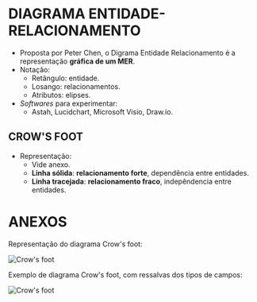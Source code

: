 # DIAGRAMA ENTIDADE-RELACIONAMENTO
*   Proposta por Peter Chen, o Digrama Entidade Relacionamento é a representação **gráfica de um MER**.
*   Notação:
    *   Retângulo: entidade.
    *   Losango: relacionamentos.
    *   Atributos: elipses.
*   _Softwares_ para experimentar:
    *   Astah, Lucidchart, Microsoft Visio, Draw.io.
## CROW'S FOOT
*   Representação:
    *   Vide anexo.
    *   **Linha sólida**: **relacionamento forte**, dependência entre entidades.
    *   **Linha tracejada**: **relacionamento fraco**, indepêndencia entre entidades.

# ANEXOS
Representação do diagrama Crow's foot:

![Crow's foot](https://snag.gy/ucwtn2.jpg)

Exemplo de diagrama Crow's foot, com ressalvas dos tipos de campos:

![Crow's foot](https://snag.gy/DRzaUH.jpg)